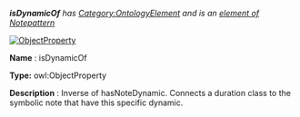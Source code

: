 ___isDynamicOf__ 
 has
 [Category:OntologyElement](../../Category/OntologyElement "Category:OntologyElement") 
 and is an
 [element of](../../Property/ElementOf "Property:ElementOf") 
[Notepattern](../../Submissions/Notepattern "Submissions:Notepattern")_




  





[![ObjectProperty](../../images/thumb/c/c3/ObjectProperty.gif/45px-ObjectProperty.gif)](../../Image/ObjectProperty.gif "ObjectProperty")


__Name__ 
 : isDynamicOf
 



__Type:__ 
 owl:ObjectProperty
 



__Description__ 
 : Inverse of hasNoteDynamic. Connects a duration class to the symbolic note that have this specific dynamic.
